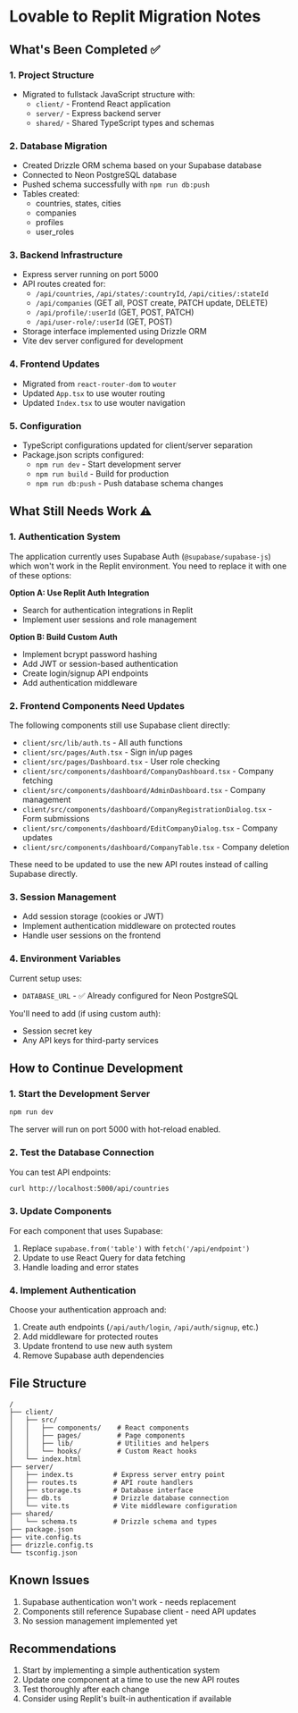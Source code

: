 # Lovable to Replit Migration Notes

## What's Been Completed ✅

### 1. Project Structure
- Migrated to fullstack JavaScript structure with:
  - `client/` - Frontend React application
  - `server/` - Express backend server
  - `shared/` - Shared TypeScript types and schemas

### 2. Database Migration
- Created Drizzle ORM schema based on your Supabase database
- Connected to Neon PostgreSQL database
- Pushed schema successfully with `npm run db:push`
- Tables created:
  - countries, states, cities
  - companies
  - profiles
  - user_roles

### 3. Backend Infrastructure
- Express server running on port 5000
- API routes created for:
  - `/api/countries`, `/api/states/:countryId`, `/api/cities/:stateId`
  - `/api/companies` (GET all, POST create, PATCH update, DELETE)
  - `/api/profile/:userId` (GET, POST, PATCH)
  - `/api/user-role/:userId` (GET, POST)
- Storage interface implemented using Drizzle ORM
- Vite dev server configured for development

### 4. Frontend Updates
- Migrated from `react-router-dom` to `wouter`
- Updated `App.tsx` to use wouter routing
- Updated `Index.tsx` to use wouter navigation

### 5. Configuration
- TypeScript configurations updated for client/server separation
- Package.json scripts configured:
  - `npm run dev` - Start development server
  - `npm run build` - Build for production
  - `npm run db:push` - Push database schema changes

## What Still Needs Work ⚠️

### 1. Authentication System
The application currently uses Supabase Auth (`@supabase/supabase-js`) which won't work in the Replit environment. You need to replace it with one of these options:

**Option A: Use Replit Auth Integration**
- Search for authentication integrations in Replit
- Implement user sessions and role management

**Option B: Build Custom Auth**
- Implement bcrypt password hashing
- Add JWT or session-based authentication
- Create login/signup API endpoints
- Add authentication middleware

### 2. Frontend Components Need Updates
The following components still use Supabase client directly:
- `client/src/lib/auth.ts` - All auth functions
- `client/src/pages/Auth.tsx` - Sign in/up pages
- `client/src/pages/Dashboard.tsx` - User role checking
- `client/src/components/dashboard/CompanyDashboard.tsx` - Company fetching
- `client/src/components/dashboard/AdminDashboard.tsx` - Company management
- `client/src/components/dashboard/CompanyRegistrationDialog.tsx` - Form submissions
- `client/src/components/dashboard/EditCompanyDialog.tsx` - Company updates
- `client/src/components/dashboard/CompanyTable.tsx` - Company deletion

These need to be updated to use the new API routes instead of calling Supabase directly.

### 3. Session Management
- Add session storage (cookies or JWT)
- Implement authentication middleware on protected routes
- Handle user sessions on the frontend

### 4. Environment Variables
Current setup uses:
- `DATABASE_URL` - ✅ Already configured for Neon PostgreSQL

You'll need to add (if using custom auth):
- Session secret key
- Any API keys for third-party services

## How to Continue Development

### 1. Start the Development Server
```bash
npm run dev
```

The server will run on port 5000 with hot-reload enabled.

### 2. Test the Database Connection
You can test API endpoints:
```bash
curl http://localhost:5000/api/countries
```

### 3. Update Components
For each component that uses Supabase:
1. Replace `supabase.from('table')` with `fetch('/api/endpoint')`
2. Update to use React Query for data fetching
3. Handle loading and error states

### 4. Implement Authentication
Choose your authentication approach and:
1. Create auth endpoints (`/api/auth/login`, `/api/auth/signup`, etc.)
2. Add middleware for protected routes
3. Update frontend to use new auth system
4. Remove Supabase auth dependencies

## File Structure
```
/
├── client/
│   ├── src/
│   │   ├── components/    # React components
│   │   ├── pages/         # Page components
│   │   ├── lib/           # Utilities and helpers
│   │   └── hooks/         # Custom React hooks
│   └── index.html
├── server/
│   ├── index.ts          # Express server entry point
│   ├── routes.ts         # API route handlers
│   ├── storage.ts        # Database interface
│   ├── db.ts             # Drizzle database connection
│   └── vite.ts           # Vite middleware configuration
├── shared/
│   └── schema.ts         # Drizzle schema and types
├── package.json
├── vite.config.ts
├── drizzle.config.ts
└── tsconfig.json
```

## Known Issues
1. Supabase authentication won't work - needs replacement
2. Components still reference Supabase client - need API updates
3. No session management implemented yet

## Recommendations
1. Start by implementing a simple authentication system
2. Update one component at a time to use the new API routes
3. Test thoroughly after each change
4. Consider using Replit's built-in authentication if available
